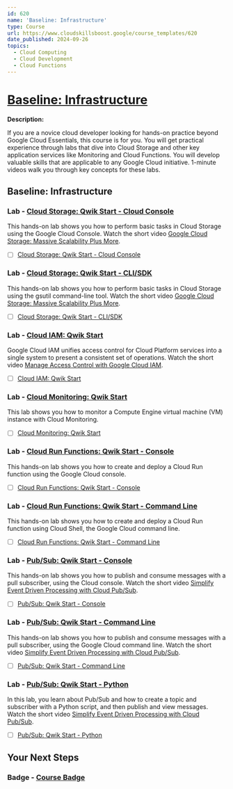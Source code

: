 ```yaml
---
id: 620
name: 'Baseline: Infrastructure'
type: Course
url: https://www.cloudskillsboost.google/course_templates/620
date_published: 2024-09-26
topics:
  - Cloud Computing
  - Cloud Development
  - Cloud Functions
---
```


# [Baseline: Infrastructure](https://www.cloudskillsboost.google/course_templates/620)

**Description:**

If you are a novice cloud developer looking for hands-on practice beyond Google Cloud Essentials, this course is for you. You will get practical experience through labs that dive into Cloud Storage and other key application services like Monitoring and Cloud Functions. You will develop valuable skills that are applicable to any Google Cloud initiative. 1-minute videos walk you through key concepts for these labs.

## Baseline: Infrastructure

### Lab - [Cloud Storage: Qwik Start - Cloud Console](https://www.cloudskillsboost.google/course_templates/620/labs/509946)

This hands-on lab shows you how to perform basic tasks in Cloud Storage using the Google Cloud Console. Watch the short video <A HREF="https://youtu.be/081hh6EzlTk">Google Cloud Storage: Massive Scalability Plus More</A>.

* [ ] [Cloud Storage: Qwik Start - Cloud Console](../labs/Cloud-Storage-Qwik-Start-Cloud-Console.md)

### Lab - [Cloud Storage: Qwik Start - CLI/SDK](https://www.cloudskillsboost.google/course_templates/620/labs/509947)

This hands-on lab shows you how to perform basic tasks in Cloud Storage using the gsutil command-line tool. Watch the short video <A HREF="https://youtu.be/081hh6EzlTk">Google Cloud Storage: Massive Scalability Plus More</A>. 

* [ ] [Cloud Storage: Qwik Start - CLI/SDK](../labs/Cloud-Storage-Qwik-Start-CLI-SDK.md)

### Lab - [Cloud IAM: Qwik Start](https://www.cloudskillsboost.google/course_templates/620/labs/509948)

Google Cloud IAM unifies access  control for Cloud Platform services into a single system to present a consistent set of operations. Watch the short video <A HREF="https://youtu.be/PqMGmRhKsnM">Manage Access Control with Google Cloud IAM</A>.

* [ ] [Cloud IAM: Qwik Start](../labs/Cloud-IAM-Qwik-Start.md)

### Lab - [Cloud Monitoring: Qwik Start](https://www.cloudskillsboost.google/course_templates/620/labs/509949)

This lab shows you how to monitor a Compute Engine virtual machine (VM) instance with Cloud Monitoring.

* [ ] [Cloud Monitoring: Qwik Start](../labs/Cloud-Monitoring-Qwik-Start.md)

### Lab - [Cloud Run Functions: Qwik Start - Console](https://www.cloudskillsboost.google/course_templates/620/labs/509950)

This hands-on lab shows you how to create and deploy a Cloud Run function using the Google Cloud console.

* [ ] [Cloud Run Functions: Qwik Start - Console](../labs/Cloud-Run-Functions-Qwik-Start-Console.md)

### Lab - [Cloud Run Functions: Qwik Start - Command Line](https://www.cloudskillsboost.google/course_templates/620/labs/509951)

This hands-on lab shows you how to create and deploy a Cloud Run function using Cloud Shell, the Google Cloud command line.

* [ ] [Cloud Run Functions: Qwik Start - Command Line](../labs/Cloud-Run-Functions-Qwik-Start-Command-Line.md)

### Lab - [Pub/Sub: Qwik Start - Console](https://www.cloudskillsboost.google/course_templates/620/labs/509952)

This hands-on lab shows you how to publish and consume messages with a pull subscriber, using the Cloud console. Watch the short video <A HREF="https://youtu.be/oKU2wbTXMTY">Simplify Event Driven Processing with Cloud Pub/Sub</A>.

* [ ] [Pub/Sub: Qwik Start - Console](../labs/Pub-Sub-Qwik-Start-Console.md)

### Lab - [Pub/Sub: Qwik Start - Command Line](https://www.cloudskillsboost.google/course_templates/620/labs/509953)

This hands-on lab shows you how to publish and consume messages with a pull subscriber, using the Google Cloud command line. Watch the short video <A HREF="https://youtu.be/oKU2wbTXMTY">Simplify Event Driven Processing with Cloud Pub/Sub</A>.

* [ ] [Pub/Sub: Qwik Start - Command Line](../labs/Pub-Sub-Qwik-Start-Command-Line.md)

### Lab - [Pub/Sub: Qwik Start - Python](https://www.cloudskillsboost.google/course_templates/620/labs/509954)

In this lab, you learn about Pub/Sub and how to create a topic and subscriber with a Python script, and then publish and view messages. Watch the short video <A HREF="https://youtu.be/oKU2wbTXMTY">Simplify Event Driven Processing with Cloud Pub/Sub</A>.

* [ ] [Pub/Sub: Qwik Start - Python](../labs/Pub-Sub-Qwik-Start-Python.md)

## Your Next Steps

### Badge - [Course Badge](https://www.cloudskillsboost.google)
